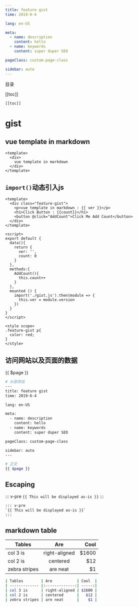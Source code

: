 ```yaml
---
title: feature gist
time: 2019-6-4

lang: en-US

meta:
  - name: description
    content: hello
  - name: keywords
    content: super duper SEO

pageClass: custom-page-class

sidebar: auto
---
```


目录

[[toc]]

<CodeBlock>

```bash
[[toc]]
```

</CodeBlock>

# gist

## vue template in markdown

  <template>
    <div>
      vue template in markdown
    </div>
  </template>

<CodeBlock>

```vue
<template>
  <div>
    vue template in markdown
  </div>
</template>
```

</CodeBlock>

## `import()`动态引入js

<template>
  <div class="feature-gist">
    <p>vue template in markdown : {{ ver }}</p>
    <h1>Click Button : {{count}}</h1>
    <button @click="AddCount">Click Me Add Count</button>
  </div>
</template>

<script>
export default {
  data(){
    return {
      ver: '',
      count: 0
    }
  },
  methods:{
    AddCount(){
      this.count++
    }
  },
  mounted () {
    import('./gist.js').then(module => {
      this.ver = module.version
    })
  }
}
</script>

<style scope>
.feature-gist p{
  color: red;
}
</style>

<CodeBlock>

```vue
<template>
  <div class="feature-gist">
    <p>vue template in markdown : {{ ver }}</p>
    <h1>Click Button : {{count}}</h1>
    <button @click="AddCount">Click Me Add Count</button>
  </div>
</template>

<script>
export default {
  data(){
    return {
      ver: '',
      count: 0
    }
  },
  methods:{
    AddCount(){
      this.count++
    }
  },
  mounted () {
    import('./gist.js').then(module => {
      this.ver = module.version
    })
  }
}
</script>

<style scope>
.feature-gist p{
  color: red;
}
</style>
```

</CodeBlock>

## 访问网站以及页面的数据

{{ $page }}

<CodeBlock>

```bash
# 头部添加
---
title: feature gist
time: 2019-6-4

lang: en-US

meta:
  - name: description
    content: hello
  - name: keywords
    content: super duper SEO

pageClass: custom-page-class

sidebar: auto
---

# 正文
{{ $page }}
```

</CodeBlock>

## Escaping

::: v-pre
`{{ This will be displayed as-is }}`
:::

<CodeBlock>

```bash
::: v-pre
`{{ This will be displayed as-is }}`
:::
```

</CodeBlock>

## markdown table

| Tables        | Are           | Cool  |
| ------------- |:-------------:| -----:|
| col 3 is      | right-aligned | $1600 |
| col 2 is      | centered      |   $12 |
| zebra stripes | are neat      |    $1 |

<CodeBlock>

```bash
| Tables        | Are           | Cool  |
| ------------- |:-------------:| -----:|
| col 3 is      | right-aligned | $1600 |
| col 2 is      | centered      |   $12 |
| zebra stripes | are neat      |    $1 |
```

</CodeBlock>
